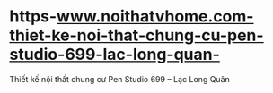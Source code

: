 # https-www.noithatvhome.com-thiet-ke-noi-that-chung-cu-pen-studio-699-lac-long-quan-
Thiết kế nội thất chung cư Pen Studio 699 – Lạc Long Quân
